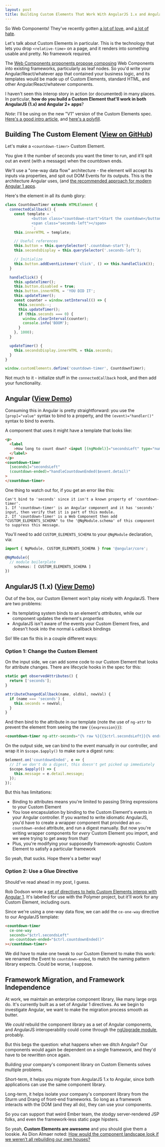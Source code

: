 ```yaml
---
layout: post
title: Building Custom Elements That Work With AngularJS 1.x and Angular
---
```


So Web Components! They've recently gotten [a lot of love][wcyay], and [a lot of hate][wcboo].

Let's talk about Custom Elements in particular.
This is the technology that lets you drop `<relative-time>` on a page, and it renders into something usable and pretty. No framework required.

The [Web Components proponents propose composing](https://staltz.com/react-could-love-web-components.html) Web Components into existing frameworks, particularly as leaf nodes.
So you'd write your Angular/React/whatever app that contained your business logic, and its templates would be made up of Custom Elements, standard HTML, and other Angular/React/whatever components.

I haven't seen this interop story in action (or documented) in many places.
In particular, **how do you build a Custom Element that'll work in both AngularJS (1.x) and Angular 2+ apps**?

_Note_: I'll be using on the new "V1" version of the Custom Elements spec. [Here's a good intro article](https://developers.google.com/web/fundamentals/primers/customelements/), and [here's a polyfill](https://github.com/WebReflection/document-register-element).

## Building The Custom Element ([View on GitHub](https://github.com/mattdsteele/countdown-timer-element))

Let's make a `<countdown-timer>` Custom Element.

You give it the number of seconds you want the timer to run, and it'll spit out an event (with a message) when the countdown ends.

We'll use a "one-way data flow" architecture - the element will accept its inputs via properties, and spit out DOM Events for its outputs.
This is the architecture Angular uses, (and [the recommended approach for modern Angular 1 apps][ng2patterns].

Here's the element in all its dumb glory:

```javascript
class CountdownTimer extends HTMLElement {
  connectedCallback() {
    const template = `
			<button class="countdown-start">Start the countdown</button>
			<span class="seconds-left"></span>
			`;
    this.innerHTML = template;

    // Useful references
    this.button = this.querySelector('.countdown-start');
    this.secondsDisplay = this.querySelector('.seconds-left');

    // Initialize
    this.button.addEventListener('click', () => this.handleClick());
  }

  handleClick() {
    this.updateTimer();
    this.button.disabled = true;
    this.button.innerHTML = 'YOU DID IT';
    this.updateTimer();
    const counter = window.setInterval(() => {
      this.seconds--;
      this.updateTimer();
      if (this.seconds === 0) {
        window.clearInterval(counter);
        console.info('BOOM');
      }
    }, 1000);
  }

  updateTimer() {
    this.secondsDisplay.innerHTML = this.seconds;
  }
}

window.customElements.define('countdown-timer', CountdownTimer);
```

Not much to it - initialize stuff in the `connectedCallback` hook, and then add your functionality.

## Angular ([View Demo](https://web.archive.org/web/20201026050938/http://plnkr.co/edit/CBbCeyDkoWhwGuyy8pYI?p=preview))

Consuming this in Angular is pretty straightforward: you use the `[prop]="value"` syntax to bind to a property, and the `(event)="handler()"` syntax to bind to events.

A component that uses it might have a template that looks like:

```html
<p>
  <label
    >How long to count down? <input [(ngModel)]="secondsLeft" type="number" />
  </label>
</p>
<countdown-timer
  [seconds]="secondsLeft"
  (countdown-ended)="handleCountdownEnded($event.detail)"
>
</countdown-timer>
```

One thing to watch out for, if you get an error like this:

```
Can't bind to 'seconds' since it isn't a known property of 'countdown-timer'.
1. If 'countdown-timer' is an Angular component and it has 'seconds' input, then verify that it is part of this module.
2. If 'countdown-timer' is a Web Component then add "CUSTOM_ELEMENTS_SCHEMA" to the '@NgModule.schema' of this component to suppress this message.
```

You'll need to add `CUSTOM_ELEMENTS_SCHEMA` to your `@NgModule` declaration, via:

```typescript
import { NgModule, CUSTOM_ELEMENTS_SCHEMA } from '@angular/core';

@NgModule({
  // module boilerplate
	schemas: [ CUSTOM_ELEMENTS_SCHEMA ]
})
```

## AngularJS (1.x) ([View Demo](https://plnkr.co/edit/3N3Kk7bSJVgPsSImYjrv?p=preview))

Out of the box, our Custom Element won't play nicely with AngularJS. There are two problems:

- Its templating system binds to an element's _attributes_, while our component updates the element's _properties_
- AngularJS isn't aware of the events your Custom Element fires, and doesn't hook into the normal `&` callback bindings

So! We can fix this in a couple different ways:

### Option 1: Change the Custom Element

On the input side, we can add some code to our Custom Element that looks for attribute changes.
There are lifecycle hooks in the spec for this:

```javascript
static get observedAttributes() {
  return ['seconds'];
}

attributeChangedCallback(name, oldVal, newVal) {
  if (name === 'seconds') {
    this.seconds = newVal;
  }
}
```

And then bind to the attribute in our template (note the use of `ng-attr` to prevent the element from seeing the raw `{{expression}}`):

```html
<countdown-timer ng-attr-seconds="{% raw %}{{$ctrl.secondsLeft}}{% endraw %}"></countdown-timer>
```

On the output side, we can bind to the event manually in our controller, and wrap it in `$scope.$apply()` to make sure a digest runs:

```javascript
$element.on('countdownEnded', e => {
  // If we don't do a digest, this doesn't get picked up immediately
  $scope.$apply(() => {
    this.message = e.detail.message;
  });
});
```

But this has limitations:

- Binding to attributes means you're limited to passing String expressions to your Custom Element
- You lose encapsulation by binding to the Custom Element's events in your Angular controller. If you wanted to write idiomatic AngularJS, you'd have to create a wrapper component that provided an `on-countdown-ended` attribute, and run a digest manually. But now you're writing wrapper components for _every_ Custom Element you import, and we were trying to get away from that!
- Plus, you're modifying your supposedly framework-agnostic Custom Element to satisfy a particular framework

So yeah, that sucks. Hope there's a better way!

### Option 2: Use a Glue Directive

Should've read ahead in my post, I guess.

Rob Dodson wrote a [set of directives to help Custom Elements interop with Angular 1](https://github.com/robdodson/angular-custom-elements). It's labelled for use with the Polymer project, but it'll work for any Custom Element, including ours.

Since we're using a one-way data flow, we can add the `ce-one-way` directive to our AngularJS template:

```html
<countdown-timer
  ce-one-way
  seconds="$ctrl.secondsLeft"
  on-countdown-ended="$ctrl.countdownEnded()"
></countdown-timer>
```

We did have to make one tweak to our Custom Element to make this work:
we renamed the Event to `countdown-ended`, to match the naming pattern library expects.
Could be worse, I suppose.

## Framework Migration, and Framework Independence

At work, we maintain an enterprise component library, like many large orgs do.
It's currently built as a set of Angular 1 directives.
As we begin to investigate Angular, we want to make the migration process smooth as butter.

We _could_ rebuild the component library as a set of Angular components, and
AngularJS interoperability could come through the [ngUpgrade module](https://angular.io/docs/ts/latest/guide/upgrade.html), probably.

But this begs the question: what happens when we ditch Angular? Our components would again be dependent on a single framework, and they'd have to be rewritten once again.

Building your company's component library on Custom Elements solves multiple problems.

Short-term, it helps you migrate from AngularJS 1.x to Angular, since both applications can use the same component library.

Long-term, it helps isolate your company's component library from the Sturm und Drang of front-end frameworks.
So long as a framework interacts with the DOM (and they all do), they can use your components.

So you can support that weird Ember team, the stodgy server-rendered JSP folks, and even the framework-less static page hipsters.

So yeah, **Custom Elements are awesome** and you should give them a looskie.
As Dion Almaer noted: [How would the component landscape look if we weren’t all rebuilding our own houses?](https://medium.com/ben-and-dion/web-components-building-web-tools-for-future-dion-1d0e731c96d2#.inn076mvm)

[wcyay]: https://medium.com/dev-channel/the-case-for-custom-elements-part-1-65d807b4b439#.inbchipy8
[wcboo]: https://medium.com/@tomdale/that-would-be-nice-but-in-my-experience-framework-agnostic-components-are-a-long-way-off-8c1cd5efcb7#.2sexknttl
[ng2demo]: http://plnkr.co/edit/DChy5JG3QaqOVVmauZCb?p=preview
[ng2patterns]: http://www.angular2patterns.com/
